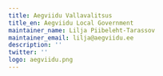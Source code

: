 ```yaml
---
title: Aegviidu Vallavalitsus
title_en: Aegviidu Local Government
maintainer_name: Lilja Piibeleht-Tarassov
maintainer_email: lilja@aegviidu.ee
description: ''
twitter: ''
logo: aegviidu.png
---
```

